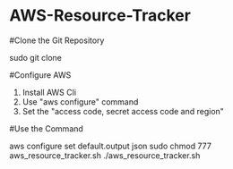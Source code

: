 # AWS-Resource-Tracker

#Clone the Git Repository

sudo git clone <link>

#Configure AWS

1. Install AWS Cli
2. Use "aws configure" command
3. Set the "access code, secret access code and region"

#Use the Command

aws configure set default.output json
sudo chmod 777 aws_resource_tracker.sh
./aws_resource_tracker.sh
